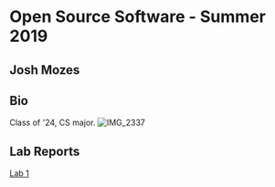 # Open Source Software - Summer 2019
## Josh Mozes

## Bio
Class of '24, CS major.
![IMG_2337](https://user-images.githubusercontent.com/85561037/170725267-65fc3d4e-a5bb-4990-a475-046e2f535253.jpg)


## Lab Reports
[Lab 1](labs/lab-01/report.md)
